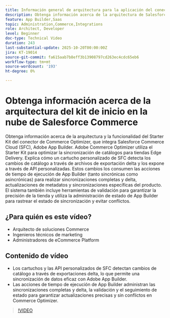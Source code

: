 ```yaml
---
title: Información general de arquitectura para la aplicación del conector de nube de Salesforce Commerce
description: Obtenga información acerca de la arquitectura de Salesforce Commerce Cloud con Adobe Commerce Optimizer.
feature: App Builder,Saas
topic: Administration,Commerce,Integrations
role: Architect, Developer
level: Beginner
doc-type: Technical Video
duration: 243
last-substantial-update: 2025-10-20T00:00:00Z
jira: KT-19014
source-git-commit: fa615aab7b8eff3b13908797cd263ec4cdc65eb6
workflow-type: tm+mt
source-wordcount: '193'
ht-degree: 0%

---
```



# Obtenga información acerca de la arquitectura del kit de inicio en la nube de Salesforce Commerce

Obtenga información acerca de la arquitectura y la funcionalidad del Starter Kit del conector de Commerce Optimizer, que integra Salesforce Commerce Cloud (SFC), Adobe App Builder. Adobe Commerce Optimizer utiliza el Starter Kit para optimizar la sincronización de catálogos para tiendas Edge Delivery. Explica cómo un cartucho personalizado de SFC detecta los cambios de catálogo a través de archivos de exportación delta y los expone a través de API personalizadas. Estos cambios los consumen las acciones de tiempo de ejecución de App Builder (tanto sincrónicas como asincrónicas) para realizar sincronizaciones completas y delta, actualizaciones de metadatos y sincronizaciones específicas del producto. El sistema también incluye herramientas de validación para garantizar la precisión de la tienda y utiliza la administración de estado de App Builder para rastrear el estado de sincronización y evitar conflictos.

## ¿Para quién es este vídeo?

* Arquitecto de soluciones Commerce
* Ingenieros técnicos de marketing
* Administradores de eCommerce Platform

## Contenido de vídeo

* Los cartuchos y las API personalizados de SFC detectan cambios de catálogo a través de exportaciones delta, lo que permite una sincronización de datos eficaz con Adobe App Builder.
* Las acciones de tiempo de ejecución de App Builder administran las sincronizaciones completas y delta, la validación y el seguimiento de estado para garantizar actualizaciones precisas y sin conflictos en Commerce Optimizer.

>[!VIDEO](https://video.tv.adobe.com/v/3476046?learn=on)
